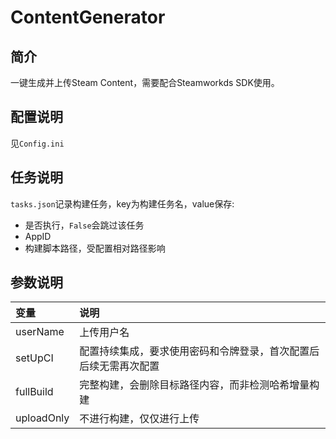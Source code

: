 # ContentGenerator

## 简介

一键生成并上传Steam Content，需要配合Steamworkds SDK使用。

## 配置说明

见`Config.ini`

## 任务说明

`tasks.json`记录构建任务，key为构建任务名，value保存:

- 是否执行，`False`会跳过该任务
- AppID
- 构建脚本路径，受配置相对路径影响

## 参数说明

| 变量         | 说明                               |
|:-----------|:---------------------------------|
| userName   | 上传用户名                            |
| setUpCI    | 配置持续集成，要求使用密码和令牌登录，首次配置后后续无需再次配置 |
| fullBuild  | 完整构建，会删除目标路径内容，而非检测哈希增量构建        |
| uploadOnly | 不进行构建，仅仅进行上传                     |
